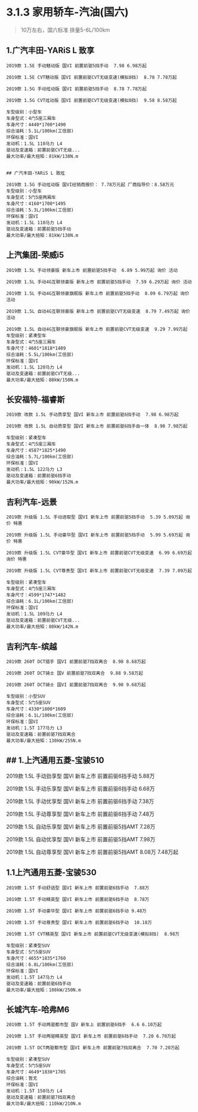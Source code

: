 # 3.1.3 家用轿车-汽油(国六)

>10万左右，国六标准 排量5-6L/100km

## 1.广汽丰田-YARiS L 致享

```
2019款 1.5E 手动魅动版 国VI 前置前驱5挡手动  7.98 6.98万起 

2019款 1.5E CVT魅动版 国VI 前置前驱CVT无级变速(模拟8挡)  8.78 7.78万起

2019款 1.5G 手动炫动版 国VI 前置前驱5挡手动  8.78 7.78万起

2019款 1.5G CVT炫动版 国VI 前置前驱CVT无级变速(模拟8挡)  9.58 8.58万起 

车型级别：小型车
车身型式：4门5座三厢车
车身尺寸：4440*1700*1490
综合油耗：5.1L/100km(工信部)
环保标准：国VI
发动机：1.5L 110马力 L4
驱动及变速箱：前置前驱CVT无级...
最大功率/最大扭矩：81kW/138N.m


## 广汽丰田-YARiS L 致炫

2019款 1.5G 手动炫动版 国VI经销商报价： 7.78万元起 厂商指导价：8.58万元
车型级别：小型车
车身型式：5门5座两厢车
车身尺寸：4160*1700*1495
综合油耗：5.3L/100km(工信部)
环保标准：国VI
发动机：1.5L 110马力 L4
驱动及变速箱：前置前驱5挡手动
最大功率/最大扭矩：81kW/138N.m
```

## 上汽集团-荣威i5

```
2019款 1.5L 手动领豪版 新车上市 前置前驱5挡手动  6.89 5.99万起 询价 活动

2019款 1.5L 手动4G互联领豪版 新车上市 前置前驱5挡手动  7.59 6.29万起 询价 活动

2019款 1.5L 手动4G互联领豪旗舰版 新车上市 前置前驱5挡手动  8.09 6.79万起 询价 活动

2019款 1.5L 自动4G互联领豪版 新车上市 前置前驱CVT无级变速  8.79 7.49万起 询价 活动

2019款 1.5L 自动4G互联领豪旗舰版 新车上市 前置前驱CVT无级变速  9.29 7.99万起
车型级别：紧凑型车
车身型式：4门5座三厢车
车身尺寸：4601*1818*1489
综合油耗：5.5L/100km(工信部)
环保标准：国VI
发动机：1.5L 120马力 L4
驱动及变速箱：前置前驱CVT无级...
最大功率/最大扭矩：88kW/150N.m
```


## 长安福特-福睿斯

```
2019款 改款 1.5L 手动质享型 国VI 新车上市 前置前驱6挡手动  7.98 6.98万起

2019款 改款 1.5L 自动质享型 国VI 新车上市 前置前驱6挡手自一体  8.98 7.98万起 

车型级别：紧凑型车
车身型式：4门5座三厢车
车身尺寸：4587*1825*1490
综合油耗：5.7L/100km(工信部)
环保标准：国VI
发动机：1.5L 122马力 L3
驱动及变速箱：前置前驱6挡手动
最大功率/最大扭矩：90kW/152N.m
```

## 吉利汽车-远景

```
2019款 升级版 1.5L 手动进取型 国VI 新车上市 前置前驱5挡手动  5.39 5.09万起 询价 特惠

2019款 升级版 1.5L 手动豪华型 国VI 新车上市 前置前驱5挡手动  5.99 5.69万起 询价 特惠

2019款 升级版 1.5L CVT豪华型 国VI 新车上市 前置前驱CVT无级变速  6.99 6.69万起 询价 特惠

2019款 升级版 1.5L CVT尊贵型 国VI 新车上市 前置前驱CVT无级变速  7.39 7.09万起

车型级别：紧凑型车
车身型式：4门5座三厢车
车身尺寸：4599*1747*1482
综合油耗：6.1L/100km(工信部)
环保标准：国VI
发动机：1.5L 109马力 L4
驱动及变速箱：前置前驱CVT无级...
最大功率/最大扭矩：80kW/142N.m
```


## 吉利汽车-缤越

```
2019款 260T DCT猎手 国VI 前置前驱7挡双离合  8.98 8.68万起 

2019款 260T DCT骑士 国V 前置前驱7挡双离合  9.88 9.58万起

2019款 260T DCT骑士 国VI 前置前驱7挡双离合  9.98 9.68万起 

车型级别：小型SUV
车身型式：5门5座SUV
车身尺寸：4330*1800*1609
综合油耗：6.1L/100km(工信部)
环保标准：国VI
发动机：1.5T 177马力 L3
驱动及变速箱：前置前驱7挡双离合
最大功率/最大扭矩：130kW/255N.m
```

## ## 1.上汽通用五菱-宝骏510

2019款 1.5L 手动劲享型 国VI 新车上市 前置前驱6挡手动  5.88万

2019款 1.5L 手动乐享型 国VI 新车上市 前置前驱6挡手动  6.68万

2019款 1.5L 手动优享型 国VI 新车上市 前置前驱6挡手动  7.38万

2019款 1.5L 手动尊享型 国VI 新车上市 前置前驱6挡手动  7.48万

2019款 1.5L 自动乐享型 国VI 新车上市 前置前驱5挡AMT  7.28万

2019款 1.5L 自动优享型 国VI 新车上市 前置前驱5挡AMT  7.98万

2019款 1.5L 自动尊享型 国VI 新车上市 前置前驱5挡AMT  8.08万 7.48万起


## 1.1上汽通用五菱-宝骏530

```
2019款 1.5T 手动舒适型 国VI 新车上市 前置前驱6挡手动  7.88万
 
2019款 1.5T 手动精英型 国VI 新车上市 前置前驱6挡手动  8.78万
  
2019款 1.5T 手动豪华型 国VI 新车上市 前置前驱6挡手动 9.48万

2019款 1.5T 手动尊贵型 国VI 新车上市 前置前驱6挡手动  10.18万

2019款 1.5T CVT精英型 国VI 新车上市 前置前驱CVT无级变速(模拟8挡)  8.98万

车型级别：紧凑型SUV
车身型式：5门5座SUV
车身尺寸：4655*1835*1760
综合油耗：6.8L/100km(工信部)
环保标准：国VI
发动机：1.5T 147马力 L4
驱动及变速箱：前置前驱6挡手动
最大功率/最大扭矩：108kW/250N.m

```


## 长城汽车-哈弗M6

```
2019款 1.5T 手动两驱都市型 国V 新车上 前置前驱6挡手  6.6 6.10万起

2019款 1.5T 手动两驱精英型 国VI 新车上市 前置前驱6挡手动  7.20 6.70万起

2019款 1.5T DCT两驱都市型 国VI 新车上市 前置前驱7挡双离合  7.70 7.20万起 

车型级别：紧凑型SUV
车身型式：5门5座SUV
车身尺寸：4649*1830*1705
综合油耗：暂无
环保标准：国VI
发动机：1.5T 150马力 L4
驱动及变速箱：前置前驱7挡双离合
最大功率/最大扭矩：110kW/210N.m
```
